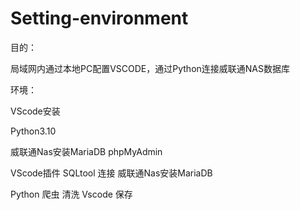 # Setting-environment
目的：

局域网内通过本地PC配置VSCODE，通过Python连接威联通NAS数据库

环境：

VScode安装

Python3.10

威联通Nas安装MariaDB phpMyAdmin

VScode插件 SQLtool 连接 威联通Nas安装MariaDB

Python 爬虫 清洗 Vscode 保存


